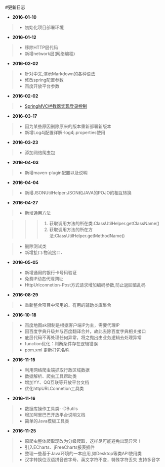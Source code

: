 #更新日志


* **2016-01-10**

> + 初始化项目部署环境

* **2016-01-12**

> + 移除HTTP层代码
> + 新增network层(网络编程)

* **2016-02-02**

> + 针对中文,演示Markdown的各种语法
> + 修改spring配置参数
> + 百度开放平台参数

* **2016-02-02**

> + [SpringMVC拦截器实现登录控制](https://wuzhuti.cn/2076.html)

* **2016-03-17**

> + 因为某些原因删除原来的版本重新部署新版本
> + 新增Log4j配置详解-log4j.properties使用

* **2016-03-23**
 
> + 添加网络爬虫包

* **2016-04-03**

> + 新增maven-plugin配置以及说明

* **2016-04-04**

> + 新增JSONUtilHelper:JSON和JAVA的POJO的相互转换

* **2016-04-27**

> + 新增通用方法

> > > <ol>
> > > <li>获取调用方法的所在类:ClassUtilHelper.getClassName()</li>
> > > <li>获取调用方法的所在方法:ClassUtilHelper.getMethodName()</li>
> > > </ol>

> + 删除测试类
> + 新增接口:物流接口、

* **2016-05-05**

> + 新增通用的银行卡号码验证
> + 免费IP动态代理网址
> + HttpUrlconnetion-Post方式请求增加编码参数,防止返回值乱码

* **2016-08-29**

> + 重新整合项目中常用的、有用的辅助类库集合

* **2016-10-18**

> + 百度地图ak限制是根据客户端IP为主，需要代理IP
> + 因百度字典升级并与百度翻译合并，故此去除百度字典相关接口
> + 底层代码不再处理任何异常，将之抛出由业务逻辑去处理异常
> + function优化：判断条件存在逻辑错误
> + pom.xml 更新打包名称

* **2016-11-15**

> + 利用网络爬虫端抓取行政区域数据
> + 数据解析、爬虫工具帮助类
> + 增加YY、QQ互联等开放平台文档
> + 优化httpURLConnetion工具类

* **2016-11-16**

> + 数据库操作工具类--DButils
> + 增加阿里巴巴开放平台说明文档
> + 简单的Java模板工具类

* **2016-11-25**

> + 原爬虫整体爬取现改为分级爬取，这样尽可能避免出现异常！
> + 引入ECharts、jFreeCharts报表插件
> + 整理一些基于Java环境的一本应用,如Desktop等类API使用类
> + 汉字转换位汉语拼音首字母，英文字符不变，特殊字符丢失 支持多音字
